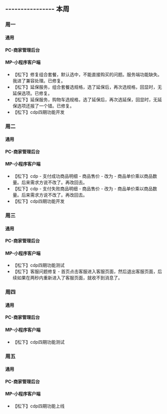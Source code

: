 ## ---------------- 本周

### 周一
#### 通用
#### PC-商家管理后台
#### MP-小程序客户端
* 【松下】修复组合套餐，默认选中，不能直接购买的问题。服务端功能缺失。我进了兼容处理。已修复。
* 【松下】延保服务，组合套餐选规格，选了延保后，再次选规格，回显时，无延保选项。已修复。
* 【松下】延保服务，购物车选规格，选了延保后，再次选延保，回显时，无延保选项还报了一个错。已修复。
* 【松下】cdp四期功能开发

### 周二
#### 通用
#### PC-商家管理后台
#### MP-小程序客户端
* 【松下】cdp - 支付成功商品明细 - 商品售价 - 改为 - 商品单价乘以商品数量。后来需求方说不改了。再改回去。
* 【松下】cdp - 支付失败商品明细 - 商品售价 - 改为 - 商品单价乘以商品数量。后来需求方说不改了。再改回去。
* 【松下】cdp四期功能开发

### 周三
#### 通用
#### PC-商家管理后台
#### MP-小程序客户端
* 【松下】cdp四期功能测试
* 【松下】客服问题修复 - 首页点击客服进入客服页面，然后退出客服页面，后续如果在两秒内重新进入了客服页面，就收不到消息了。

### 周四
#### 通用
#### PC-商家管理后台
#### MP-小程序客户端
* 【松下】cdp四期功能测试

### 周五
#### 通用
#### PC-商家管理后台
#### MP-小程序客户端
* 【松下】cdp四期功能上线
